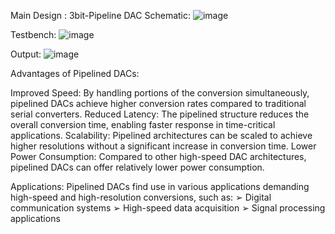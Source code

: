 Main Design : 3bit-Pipeline DAC
Schematic:
![image](https://github.com/user-attachments/assets/d5053916-0e65-4075-8f5c-746cbe366016)

Testbench:
![image](https://github.com/user-attachments/assets/3ececbee-0e23-4940-8c37-ec7957c701d6)

Output:
![image](https://github.com/user-attachments/assets/cd59a00f-3a1c-4f99-b08b-9d1750d7e147)

Advantages of Pipelined DACs:

Improved Speed: By handling portions of the conversion simultaneously, 
pipelined DACs achieve higher conversion rates compared to traditional 
serial converters.
Reduced Latency: The pipelined structure reduces the overall conversion 
time, enabling faster response in time-critical applications.
Scalability: Pipelined architectures can be scaled to achieve higher 
resolutions without a significant increase in conversion time.
Lower Power Consumption: Compared to other high-speed DAC 
architectures, pipelined DACs can offer relatively lower power 
consumption.

Applications:
Pipelined DACs find use in various applications demanding high-speed and 
high-resolution conversions, such as:
➢ Digital communication systems
➢ High-speed data acquisition
➢ Signal processing applications
